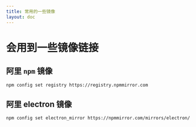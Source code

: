 ```yaml
---
title: 常用的一些镜像
layout: doc
---
```

# 会用到一些镜像链接

## 阿里 `npm` 镜像

```shell
npm config set registry https://registry.npmmirror.com
```

## 阿里 electron 镜像

```shell
npm config set electron_mirror https://npmmirror.com/mirrors/electron/
```

